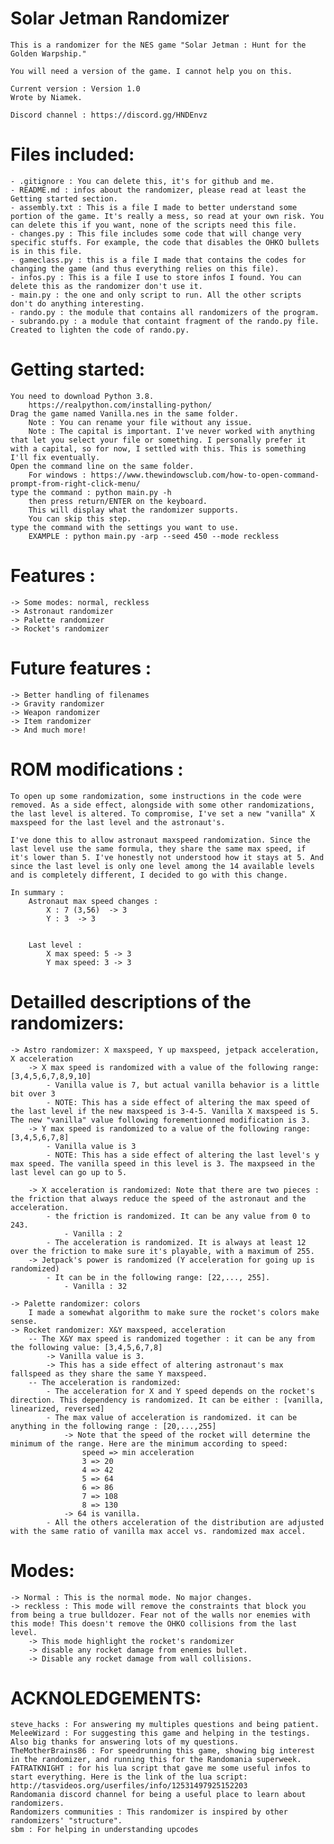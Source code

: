 # Solar Jetman Randomizer
    This is a randomizer for the NES game "Solar Jetman : Hunt for the Golden Warpship."

    You will need a version of the game. I cannot help you on this.

    Current version : Version 1.0
    Wrote by Niamek.

    Discord channel : https://discord.gg/HNDEnvz


# Files included:
    - .gitignore : You can delete this, it's for github and me.
    - README.md : infos about the randomizer, please read at least the Getting started section.
    - assembly.txt : This is a file I made to better understand some portion of the game. It's really a mess, so read at your own risk. You can delete this if you want, none of the scripts need this file.
    - changes.py : This file includes some code that will change very specific stuffs. For example, the code that disables the OHKO bullets is in this file.
    - gameclass.py : this is a file I made that contains the codes for changing the game (and thus everything relies on this file).
    - infos.py : This is a file I use to store infos I found. You can delete this as the randomizer don't use it.
    - main.py : the one and only script to run. All the other scripts don't do anything interesting.
    - rando.py : the module that contains all randomizers of the program.
    - subrando.py : a module that containt fragment of the rando.py file. Created to lighten the code of rando.py.

# Getting started:
    You need to download Python 3.8.
        https://realpython.com/installing-python/
    Drag the game named Vanilla.nes in the same folder.
        Note : You can rename your file without any issue.
        Note : The capital is important. I've never worked with anything that let you select your file or something. I personally prefer it with a capital, so for now, I settled with this. This is something I'll fix eventually.
    Open the command line on the same folder.
        For windows : https://www.thewindowsclub.com/how-to-open-command-prompt-from-right-click-menu/
    type the command : python main.py -h
        then press return/ENTER on the keyboard.
        This will display what the randomizer supports.
        You can skip this step.
    type the command with the settings you want to use.
        EXAMPLE : python main.py -arp --seed 450 --mode reckless

# Features :
    -> Some modes: normal, reckless
    -> Astronaut randomizer
    -> Palette randomizer
    -> Rocket's randomizer

# Future features :
    -> Better handling of filenames
    -> Gravity randomizer
    -> Weapon randomizer
    -> Item randomizer
    -> And much more!

# ROM modifications :
    To open up some randomization, some instructions in the code were removed. As a side effect, alongside with some other randomizations, the last level is altered. To compromise, I've set a new "vanilla" X maxspeed for the last level and the astronaut's.

    I've done this to allow astronaut maxspeed randomization. Since the last level use the same formula, they share the same max speed, if it's lower than 5. I've honestly not understood how it stays at 5. And since the last level is only one level among the 14 available levels and is completely different, I decided to go with this change.

    In summary :
        Astronaut max speed changes :
            X : 7 (3,56)  -> 3
            Y : 3  -> 3


        Last level :
            X max speed: 5 -> 3
            Y max speed: 3 -> 3

# Detailled descriptions of the randomizers:
    -> Astro randomizer: X maxspeed, Y up maxspeed, jetpack acceleration, X acceleration
        -> X max speed is randomized with a value of the following range: [3,4,5,6,7,8,9,10]
            - Vanilla value is 7, but actual vanilla behavior is a little bit over 3
            - NOTE: This has a side effect of altering the max speed of the last level if the new maxspeed is 3-4-5. Vanilla X maxspeed is 5. The new "vanilla" value following forementionned modification is 3.
        -> Y max speed is randomized to a value of the following range: [3,4,5,6,7,8]
            - Vanilla value is 3
            - NOTE: This has a side effect of altering the last level's y max speed. The vanilla speed in this level is 3. The maxpseed in the last level can go up to 5.

        -> X acceleration is randomized: Note that there are two pieces : the friction that always reduce the speed of the astronaut and the acceleration.
            - the friction is randomized. It can be any value from 0 to 243.
                - Vanilla : 2
            - The acceleration is randomized. It is always at least 12 over the friction to make sure it's playable, with a maximum of 255.
        -> Jetpack's power is randomized (Y acceleration for going up is randomized)
            - It can be in the following range: [22,..., 255].
                - Vanilla : 32

    -> Palette randomizer: colors
        I made a somewhat algorithm to make sure the rocket's colors make sense.
    -> Rocket randomizer: X&Y maxspeed, acceleration
        -- The X&Y max speed is randomized together : it can be any from the following value: [3,4,5,6,7,8]
            -> Vanilla value is 3.
            -> This has a side effect of altering astronaut's max fallspeed as they share the same Y maxspeed.
        -- The acceleration is randomized:
            - The acceleration for X and Y speed depends on the rocket's direction. This dependency is randomized. It can be either : [vanilla, linearized, reversed]
            - The max value of acceleration is randomized. it can be anything in the following range : [20,...,255]
                -> Note that the speed of the rocket will determine the minimum of the range. Here are the minimum according to speed:
                    speed => min acceleration
                    3 => 20
                    4 => 42
                    5 => 64
                    6 => 86
                    7 => 108
                    8 => 130
                -> 64 is vanilla.
            - All the others acceleration of the distribution are adjusted with the same ratio of vanilla max accel vs. randomized max accel.

# Modes:
    -> Normal : This is the normal mode. No major changes.
    -> reckless : This mode will remove the constraints that block you from being a true bulldozer. Fear not of the walls nor enemies with this mode! This doesn't remove the OHKO collisions from the last level.
        -> This mode highlight the rocket's randomizer
        -> disable any rocket damage from enemies bullet.
        -> Disable any rocket damage from wall collisions.


# ACKNOLEDGEMENTS:
    steve_hacks : For answering my multiples questions and being patient.
    MeleeWizard : For suggesting this game and helping in the testings. Also big thanks for answering lots of my questions.
    TheMotherBrains86 : For speedrunning this game, showing big interest in the randomizer, and running this for the Randomania superweek.
    FATRATKNIGHT : for his lua script that gave me some useful infos to start everything. Here is the link of the lua script: http://tasvideos.org/userfiles/info/12531497925152203
    Randomania discord channel for being a useful place to learn about randomizers.
    Randomizers communities : This randomizer is inspired by other randomizers' "structure".
    sbm : For helping in understanding upcodes